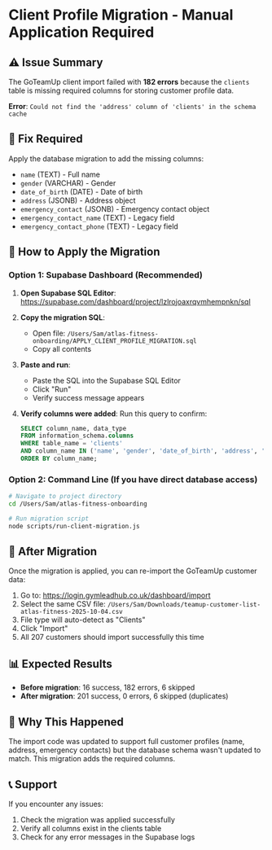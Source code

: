 # Client Profile Migration - Manual Application Required

## ⚠️ Issue Summary

The GoTeamUp client import failed with **182 errors** because the `clients` table is missing required columns for storing customer profile data.

**Error**: `Could not find the 'address' column of 'clients' in the schema cache`

## 🔧 Fix Required

Apply the database migration to add the missing columns:

- `name` (TEXT) - Full name
- `gender` (VARCHAR) - Gender
- `date_of_birth` (DATE) - Date of birth
- `address` (JSONB) - Address object
- `emergency_contact` (JSONB) - Emergency contact object
- `emergency_contact_name` (TEXT) - Legacy field
- `emergency_contact_phone` (TEXT) - Legacy field

## 📝 How to Apply the Migration

### Option 1: Supabase Dashboard (Recommended)

1. **Open Supabase SQL Editor**:
   https://supabase.com/dashboard/project/lzlrojoaxrqvmhempnkn/sql

2. **Copy the migration SQL**:
   - Open file: `/Users/Sam/atlas-fitness-onboarding/APPLY_CLIENT_PROFILE_MIGRATION.sql`
   - Copy all contents

3. **Paste and run**:
   - Paste the SQL into the Supabase SQL Editor
   - Click "Run"
   - Verify success message appears

4. **Verify columns were added**:
   Run this query to confirm:
   ```sql
   SELECT column_name, data_type
   FROM information_schema.columns
   WHERE table_name = 'clients'
   AND column_name IN ('name', 'gender', 'date_of_birth', 'address', 'emergency_contact')
   ORDER BY column_name;
   ```

### Option 2: Command Line (If you have direct database access)

```bash
# Navigate to project directory
cd /Users/Sam/atlas-fitness-onboarding

# Run migration script
node scripts/run-client-migration.js
```

## 🔄 After Migration

Once the migration is applied, you can re-import the GoTeamUp customer data:

1. Go to: https://login.gymleadhub.co.uk/dashboard/import
2. Select the same CSV file: `/Users/Sam/Downloads/teamup-customer-list-atlas-fitness-2025-10-04.csv`
3. File type will auto-detect as "Clients"
4. Click "Import"
5. All 207 customers should import successfully this time

## 📊 Expected Results

- **Before migration**: 16 success, 182 errors, 6 skipped
- **After migration**: 201 success, 0 errors, 6 skipped (duplicates)

## 🐛 Why This Happened

The import code was updated to support full customer profiles (name, address, emergency contacts) but the database schema wasn't updated to match. This migration adds the required columns.

## 📞 Support

If you encounter any issues:

1. Check the migration was applied successfully
2. Verify all columns exist in the clients table
3. Check for any error messages in the Supabase logs
